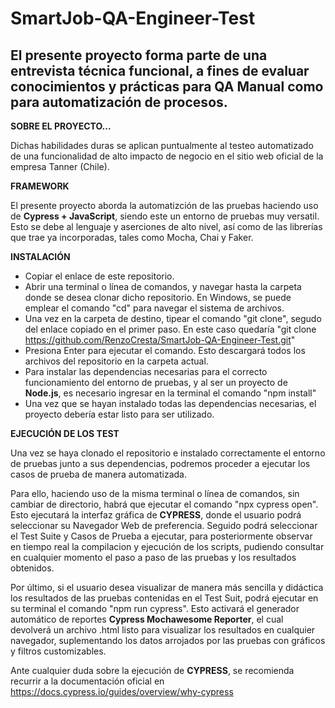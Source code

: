 # SmartJob-QA-Engineer-Test

## El presente proyecto forma parte de una entrevista técnica funcional, a fines de evaluar conocimientos y prácticas para QA Manual como para automatización de procesos.

**SOBRE EL PROYECTO...**

Dichas habilidades duras se aplican puntualmente al testeo automatizado de una funcionalidad de alto impacto de negocio en el sitio web oficial de la empresa Tanner (Chile).
 
 
 
 
**FRAMEWORK**

El presente proyecto aborda la automatizción de las pruebas haciendo uso de **Cypress + JavaScript**, siendo este un entorno de pruebas muy versatil. Esto se debe al lenguaje y aserciones de alto nivel, así como de las librerías que trae ya incorporadas, tales como Mocha, Chai y Faker.




**INSTALACIÓN**

* Copiar el enlace de este repositorio.
* Abrir una terminal o línea de comandos, y navegar hasta la carpeta donde se desea clonar dicho repositorio. En Windows, se puede emplear el comando "cd" para navegar el sistema de archivos.
* Una vez en la carpeta de destino, tipear el comando "git clone", segudo del enlace copiado en el primer paso. En este caso quedaría "git clone https://github.com/RenzoCresta/SmartJob-QA-Engineer-Test.git"
* Presiona Enter para ejecutar el comando. Esto descargará todos los archivos del repositorio en la carpeta actual.
* Para instalar las dependencias necesarias para el correcto funcionamiento del entorno de pruebas, y al ser un proyecto de **Node.js**, es necesario ingresar en la terminal el comando "npm install"
* Una vez que se hayan instalado todas las dependencias necesarias, el proyecto debería estar listo para ser utilizado.




**EJECUCIÓN DE LOS TEST**

Una vez se haya clonado el repositorio e instalado correctamente el entorno de pruebas junto a sus dependencias, podremos proceder a ejecutar los casos de prueba de manera automatizada.

Para ello, haciendo uso de la misma terminal o línea de comandos, sin cambiar de directorio, habrá que ejecutar el comando "npx cypress open". Esto ejecutará la interfaz gráfica de **CYPRESS**, donde el usuario podrá seleccionar su Navegador Web de preferencia. Seguido podrá seleccionar el Test Suite y Casos de Prueba a ejecutar, para posteriormente observar en tiempo real la compilacion y ejecución de los scripts, pudiendo consultar en cualquier momento el paso a paso de las pruebas y los resultados obtenidos.

Por último, si el usuario desea visualizar de manera más sencilla y didáctica los resultados de las pruebas contenidas en el Test Suit, podrá ejecutar en su terminal el comando "npm run cypress". Esto activará el generador automático de reportes **Cypress Mochawesome Reporter**, el cual devolverá un archivo .html listo para visualizar los resultados en cualquier navegador, suplementando los datos arrojados por las pruebas con gráficos y filtros customizables.

Ante cualquier duda sobre la ejecución de **CYPRESS**, se recomienda recurrir a la documentación oficial en https://docs.cypress.io/guides/overview/why-cypress




